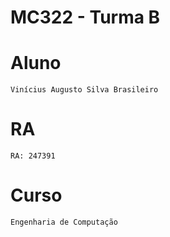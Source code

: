 # **MC322 - Turma B**

# **Aluno**
    Vinícius Augusto Silva Brasileiro

# **RA**
    RA: 247391

# **Curso**
    Engenharia de Computação

